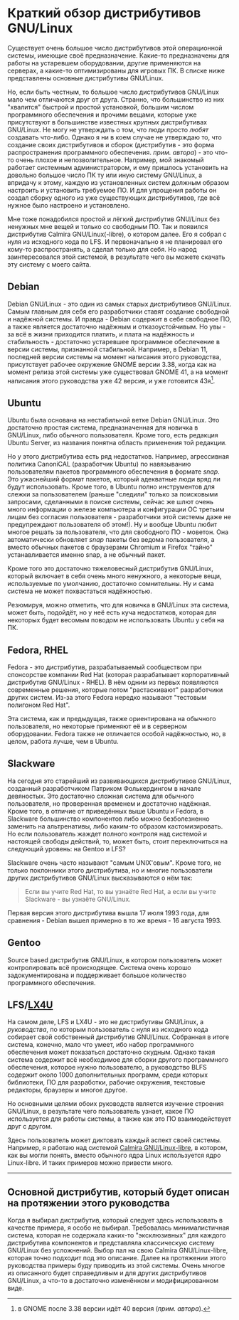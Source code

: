 # Краткий обзор дистрибутивов GNU/Linux

Существует очень большое число дистрибутивов этой операционной системы, имеющие
своё предназначение. Какие-то предназначены для работы на устаревшем
оборудовании, другие применяются на серверах, а какие-то оптимизированы для
игровых ПК. В списке ниже представлены основные дистрибутивы GNU/Linux.

Но, если быть честным, то большое число дистрибутивов GNU/Linux мало чем
отличаются друг от друга. Странно, что большинство из них "хвалится" быстрой и
простой установкой, большим числом программного обеспечения и прочими вещами,
которые уже присутствуют в большинстве известных *крупных* дистрибутивах
GNU/Linux. Не могу не утверждать о том, что люди просто *любят* создавать
что-либо. Однако я ни в коем случае не утверждаю то, что создание своих
дистрибутивов и сборок (дистрибутив - это форма распространения программного
обеспечения. *прим. автора*) - это что-то очень плохое и непозволительное.
Например, мой знакомый работает системным администратором, и ему пришлось
установить на довольно большое число ПК ту или иную систему GNU/Linux, а
впридачу к этому, каждую из установленных систем должным образом настроить и
установить требуемое ПО. И для упрощения работы он создал сборку одного из уже
существующих дистрибутивов, где всё нужное было настроено и установлено.

Мне тоже понадобился простой и лёгкий дистрибутив GNU/Linux без ненужных мне
вещей и только со свободным ПО. Так и появился дистрибутив Calmira
GNU/Linux(-libre), о котором далее. Его я собрал с нуля из исходного кода по
LFS. И первоначально я не планировал его кому-то распространять, а сделал только
для себя. Но народ заинтересовался этой системой, в результате чего вы можете
скачать эту систему с моего сайта.

## Debian

Debian GNU/Linux - это один из самых старых дистрибутивов GNU/Linux. Самым
главным для себя его разработчики ставят создание свободной и надёжной системы.
И правда - Debian содержит в себе свободное ПО, а также является достаточно
надёжным и отказоустойчивым. Но увы - за всё в жизни приходится платить, и плата
на надёжность и стабильность - достаточно устаревшее программное обеспечение в
версии системы, признанной стабильной. Например, в Debian 11, последней версии
системы на момент написания этого руководства, присутствует рабочее окружение
GNOME версии 3.38, когда как на момент релиза этой системы уже существовал GNOME
41, а на момент написания этого руководства уже 42 версия, и уже готовится
43я[^1].

## Ubuntu

Ubuntu была основана на нестабильной ветке Debian GNU/Linux. Это достаточно
простая система, предназначенная для новичка в GNU/Linux, либо обычного
пользователя. Кроме того, есть редакция Ubuntu Server, из названия понятна
область применения той редакции.

Но у этого дистрибутива есть ряд недостатков. Например, агрессивная политика
CanoniCAL (разработчик Ubuntu) по навязыванию пользователям пакетов программного
обеспечения в формате *snap*. Это ужаснейший формат пакетов, который адекватные
люди вряд ли будут использовать. Кроме того, в Ubuntu полно инструментов для
слежки за пользователем (раньше "следили" только за поисковыми запросами,
сделанными в поиске системы, сейчас же шлют очень много информации о железе
компьютера и конфигурации ОС третьим лицам без согласия пользователя -
разработчики этой системы даже не предупреждают пользователя об этом!). Ну и
вообще Ubuntu любит многое решать за пользователя, что для свободного ПО -
моветон. Она автоматически обновляет *snap* пакеты без ведома пользователя, а
вместо обычных пакетов с браузерами Chromium и Firefox "тайно" устанавливается
именно snap, а не обычный пакет.

Кроме того это достаточно тяжеловесный дистрибутив GNU/Linux, который включает в
себя очень много ненужного, а некоторые вещи, используемые по умолчанию,
достаточно сомнительны. Ну и сама система не может похвастаться надёжностью.

Резюмируя, можно отметить, что для новичка в GNU/Linux эта система, может быть,
подойдёт, но у неё есть куча недостатков, которая для некоторых будет весомым
поводом не использовать Ubuntu у себя на ПК.

## Fedora, RHEL

Fedora - это дистрибутив, разрабатываемый сообществом при спонсорстве компании
Red Hat (которая разрабатывает корпоративный дистрибутив GNU/Linux - RHEL). В
нём одним из первых появляются современные решения, которые потом "растаскивают"
разработчики других систем. Из-за этого Fedora нередко называют "тестовым
полигоном Red Hat".

Эта система, как и предыдущая, также ориентирована на обычного пользователя, но
некоторые применяют её и в серверном оборудовании. Fedora также не отличается
особой надёжностью, но, в целом, работа лучше, чем в Ubuntu.

## Slackware

На сегодня это старейший из развивающихся дистрибутивов GNU/Linux, созданный
разработчиком Патриком Фолькердингом в начале девяностых. Это достаточно сложная
система для обычного пользователя, но проверенная временем и достаточно
надёжная. Кроме того, в отличие от приведённых выше Ubuntu и Fedora, в Slackware
большинство компонентов либо можно безболезненно заменить на альтренативы, либо
каким-то образом кастомизировать. Но если пользователь жаждет полного контроля
над системой и настоящей свободы действий, то, может быть, стоит переключиться
на следующий уровень: на Gentoo и LFS?

Slackware очень часто называют "самым UNIX'овым". Кроме того, не только
поклонники этого дистрибутива, но и многие пользователи других дистрибутивов
GNU/Linux высказываются о нём так:

> Если вы учите Red Hat, то вы узнаёте Red Hat, а если вы учите Slackware - вы
> узнаёте GNU/Linux.

Первая версия этого дистрибутива вышла 17 июля 1993 года, для сравнения - Debian
вышел примерно в то же время - 16 августа 1993.

## Gentoo

Source based дистрибутив GNU/Linux, в котором пользователь может контролировать
всё происходящее. Система очень хорошо задокументирована и поддерживает большое
количество программного обеспечения.

## LFS/[LX4U](https://lx4u.ru)

На самом деле, LFS и LX4U - это не дистрибутивы GNU/Linux, а *руководства*, по
которым пользователь с нуля из исходного кода собирает свой собственный
дистрибутив GNU/Linux. Собранная в итоге система, конечно, мало что умеет, ибо
набор программного обеспечения может показаться достаточно скудным. Однако такая
система содержит всё необходимое для сборки другого программного обеспечения,
которое нужно пользователю, а руководство BLFS содержит около 1000
дополнительных программ, среди которых библиотеки, ПО для разработки, рабочие
окружения, текстовые редакторы, браузеры и многое другое.

Но основными целями обоих руководств является изучение строения GNU/Linux, в
результате чего пользователь узнает, какое ПО используется для работы системы, а
также как это ПО взаимодействует друг с другом.

Здесь пользователь может диктовать каждый аспект своей системы. Например, я
работаю над системой [Calmira GNU/Linux-libre](https://github.com/CalmiraLinux),
в котором, как вы могли понять, вместо обычного ядра Linux используется ядро
Linux-libre. И таких примеров можно привести много.

---

## Основной дистрибутив, который будет описан на протяжении этого руководства

Когда я выбирал дистрибутив, который следует здесь использовать в качестве
примера, я особо не выбирал. Требовалась минималистичная система, которая не
содержала каких-то "эксклюзивных" для каждого дистрибутива компонентов и
представляла классическую систему GNU/Linux без усложнений. Выбор пал на свою
Calmira GNU/Linux-libre, которая точно подходит под это описание. Далее на
протяжении этого руководства примеры буду приводить из этой системы. Очень
многое из описанного будет справедливым и для других дистрибутивов GNU/Linux, а
что-то в достаточно изменённом и модифицированном виде.

[^1]: в GNOME после 3.38 версии идёт 40 версия (*прим. автора*).
